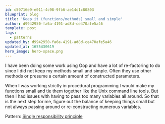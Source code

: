 ```yaml
---
id: c59716e9-e011-4c98-9fb6-ae14c1c80803
blueprint: blog
title: 'Keep it (functions/methods) small and simple'
author: d9942950-fa6a-4191-ad8d-ce470afe5a46
template: post
tags:
  - patterns
updated_by: d9942950-fa6a-4191-ad8d-ce470afe5a46
updated_at: 1655430619
hero_image: hero-space.png
---
```

<p>I have been doing some work using&nbsp;Oop and have a lot of re-factoring to do since I did not keep my methods small and simple. Often they use other methods or presume a certain amount of constructed parameters.</p>

<p>When I was working strictly in procedural programming I would make my functions small and tie them together like the Unix command line tools. But then I had issues with having to pass too many variables all around. So that is the next step for me, figure out the balance of keeping things small but not always passing around or re-constructing numerous variables.</p>

<p>Pattern:&nbsp;<a href="http://en.wikipedia.org/wiki/Single_responsibility_principle" target="_blank">Single responsibility principle</a></p>
